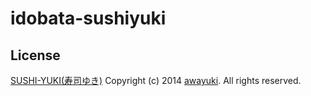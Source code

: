 idobata-sushiyuki
=================


## License

[SUSHI-YUKI(寿司ゆき)](https://store.line.me/stickershop/detail?packageId=1000037) Copyright (c) 2014 [awayuki](https://github.com/awayuki). All rights reserved.